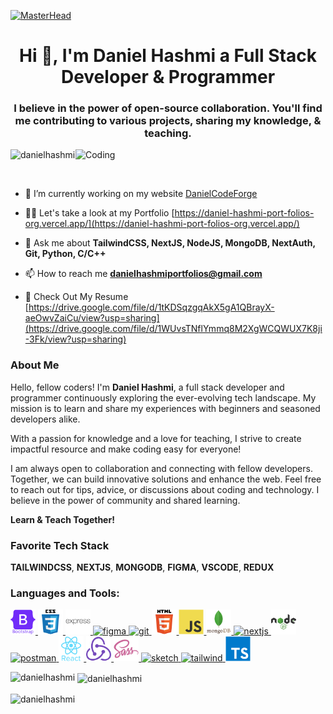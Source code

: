 [![MasterHead](https://github-banner1-github-io.vercel.app/github%20banner.png)](https://github.com/DanielHashmi)

<h1 align="center">Hi 👋, I'm Daniel Hashmi a Full Stack Developer & Programmer</h1>
<h3 align="center">I believe in the power of open-source collaboration. You'll find me contributing to various projects, sharing my knowledge, & teaching.</h3>
<img align="right" alt="Coding" width="400" src="https://i.pinimg.com/originals/e8/f4/53/e8f453469a3ec97ecd354df465d73913.gif">

<p align="left"> <img src="https://komarev.com/ghpvc/?username=danielhashmi&label=Profile%20views&color=0e75b6&style=flat" alt="danielhashmi" /> </p>

<p align="left"> <a href="https://twitter.com/" target="blank"><img src="https://img.shields.io/twitter/follow/?logo=twitter&style=for-the-badge" alt="" /></a> </p>

- 🔭 I’m currently working on my website [DanielCodeForge](https://danielcodeforge.vercel.app/)

- 👨‍💻 Let's take a look at my Portfolio [https://daniel-hashmi-port-folios-org.vercel.app/](https://daniel-hashmi-port-folios-org.vercel.app/)

- 💬 Ask me about **TailwindCSS, NextJS, NodeJS, MongoDB, NextAuth, Git, Python, C/C++**

- 📫 How to reach me **danielhashmiportfolios@gmail.com**

- 📄 Check Out My Resume [https://drive.google.com/file/d/1tKDSqzgqAkX5gA1QBrayX-aeOwvZaiCu/view?usp=sharing](https://drive.google.com/file/d/1WUvsTNflYmmq8M2XgWCQWUX7K8ji-3Fk/view?usp=sharing)

### About Me

Hello, fellow coders! I'm **Daniel Hashmi**, a full stack developer and programmer continuously exploring the ever-evolving tech landscape. My mission is to learn and share my experiences with beginners and seasoned developers alike.

With a passion for knowledge and a love for teaching, I strive to create impactful resource and make coding easy for everyone!

I am always open to collaboration and connecting with fellow developers. Together, we can build innovative solutions and enhance the web. Feel free to reach out for tips, advice, or discussions about coding and technology. I believe in the power of community and shared learning.

**Learn & Teach Together!**

### Favorite Tech Stack

**TAILWINDCSS**, **NEXTJS**, **MONGODB**, **FIGMA**, **VSCODE**, **REDUX**

<h3 align="left">Languages and Tools:</h3>
<p align="left"> <a href="https://getbootstrap.com" target="_blank" rel="noreferrer"> <img src="https://raw.githubusercontent.com/devicons/devicon/master/icons/bootstrap/bootstrap-plain-wordmark.svg" alt="bootstrap" width="40" height="40"/> </a> <a href="https://www.w3schools.com/css/" target="_blank" rel="noreferrer"> <img src="https://raw.githubusercontent.com/devicons/devicon/master/icons/css3/css3-original-wordmark.svg" alt="css3" width="40" height="40"/> </a> <a href="https://expressjs.com" target="_blank" rel="noreferrer"> <img src="https://raw.githubusercontent.com/devicons/devicon/master/icons/express/express-original-wordmark.svg" alt="express" width="40" height="40"/> </a> <a href="https://www.figma.com/" target="_blank" rel="noreferrer"> <img src="https://www.vectorlogo.zone/logos/figma/figma-icon.svg" alt="figma" width="40" height="40"/> </a> <a href="https://git-scm.com/" target="_blank" rel="noreferrer"> <img src="https://www.vectorlogo.zone/logos/git-scm/git-scm-icon.svg" alt="git" width="40" height="40"/> </a> <a href="https://www.w3.org/html/" target="_blank" rel="noreferrer"> <img src="https://raw.githubusercontent.com/devicons/devicon/master/icons/html5/html5-original-wordmark.svg" alt="html5" width="40" height="40"/> </a> <a href="https://developer.mozilla.org/en-US/docs/Web/JavaScript" target="_blank" rel="noreferrer"> <img src="https://raw.githubusercontent.com/devicons/devicon/master/icons/javascript/javascript-original.svg" alt="javascript" width="40" height="40"/> </a> <a href="https://www.mongodb.com/" target="_blank" rel="noreferrer"> <img src="https://raw.githubusercontent.com/devicons/devicon/master/icons/mongodb/mongodb-original-wordmark.svg" alt="mongodb" width="40" height="40"/> </a> <a href="https://nextjs.org/" target="_blank" rel="noreferrer"> <img src="https://cdn.worldvectorlogo.com/logos/nextjs-2.svg" alt="nextjs" width="40" height="40" /> </a> <a href="https://nodejs.org" target="_blank" rel="noreferrer"> <img src="https://raw.githubusercontent.com/devicons/devicon/master/icons/nodejs/nodejs-original-wordmark.svg" alt="nodejs" width="40" height="40"/> </a> <a href="https://postman.com" target="_blank" rel="noreferrer"> <img src="https://www.vectorlogo.zone/logos/getpostman/getpostman-icon.svg" alt="postman" width="40" height="40"/> </a> <a href="https://reactjs.org/" target="_blank" rel="noreferrer"> <img src="https://raw.githubusercontent.com/devicons/devicon/master/icons/react/react-original-wordmark.svg" alt="react" width="40" height="40"/> </a> <a href="https://redux.js.org" target="_blank" rel="noreferrer"> <img src="https://raw.githubusercontent.com/devicons/devicon/master/icons/redux/redux-original.svg" alt="redux" width="40" height="40"/> </a> <a href="https://sass-lang.com" target="_blank" rel="noreferrer"> <img src="https://raw.githubusercontent.com/devicons/devicon/master/icons/sass/sass-original.svg" alt="sass" width="40" height="40"/> </a> <a href="https://www.sketch.com/" target="_blank" rel="noreferrer"> <img src="https://www.vectorlogo.zone/logos/sketchapp/sketchapp-icon.svg" alt="sketch" width="40" height="40"/> </a> <a href="https://tailwindcss.com/" target="_blank" rel="noreferrer"> <img src="https://www.vectorlogo.zone/logos/tailwindcss/tailwindcss-icon.svg" alt="tailwind" width="40" height="40"/> </a> <a href="https://www.typescriptlang.org/" target="_blank" rel="noreferrer"> <img src="https://raw.githubusercontent.com/devicons/devicon/master/icons/typescript/typescript-original.svg" alt="typescript" width="40" height="40"/> </a> </p>

<p><img align="left" src="https://github-readme-stats.vercel.app/api/top-langs?username=danielhashmi&show_icons=true&locale=en&layout=compact" alt="danielhashmi" /></p>

<p>&nbsp;<img align="center" src="https://github-readme-stats.vercel.app/api?username=danielhashmi&show_icons=true&locale=en" alt="danielhashmi" /></p>

<p><img align="center" src="https://github-readme-streak-stats.herokuapp.com/?user=danielhashmi&" alt="danielhashmi" /></p>
